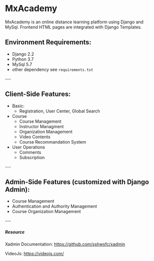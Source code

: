 # MxAcademy

MxAcademy is an online distance learning platform using Django and MySql. Frontend HTML pages are integrated with Django Templates. 

## Environment Requirements:

- Django 2.2
- Python 3.7
- MySql 5.7
- other dependency see `requirements.txt`

\---

## Client-Side Features:

- Basic:
  - Registration, User Center, Global Search
- Course
  - Course Management
  - Instructor Managment 
  - Organization Management
  - Video Contents 
  - Course Recommandation System
- User Operations
  - Comments
  - Subscription

\---

## Admin-Side Features (customized with Django Admin):

- Course Management
- Authentication and Authority Management 
- Course Organization Management

\---

##### Resource

Xadmin Documentation: https://github.com/sshwsfc/xadmin

VideoJs: https://videojs.com/
